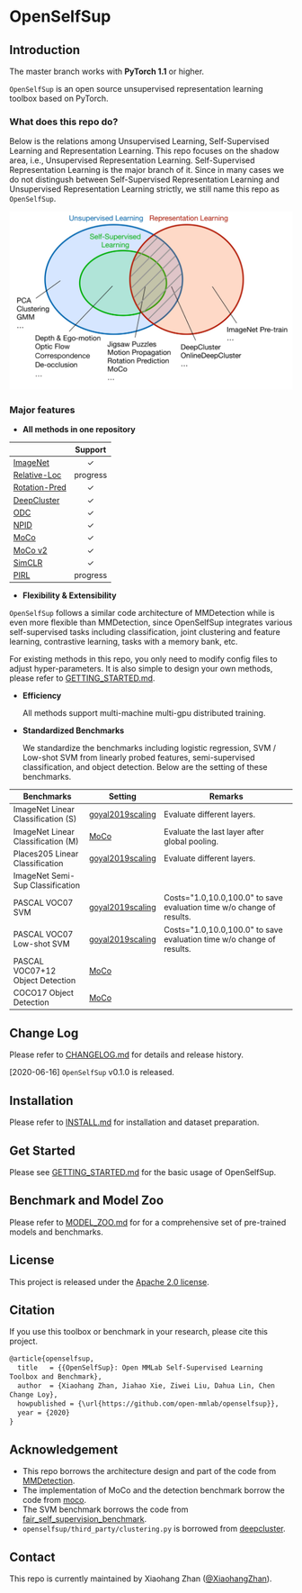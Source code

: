 
# OpenSelfSup

## Introduction

The master branch works with **PyTorch 1.1** or higher.

`OpenSelfSup` is an open source unsupervised representation learning toolbox based on PyTorch.

### What does this repo do?

Below is the relations among Unsupervised Learning, Self-Supervised Learning and Representation Learning. This repo focuses on the shadow area, i.e., Unsupervised Representation Learning. Self-Supervised Representation Learning is the major branch of it. Since in many cases we do not distingush between Self-Supervised Representation Learning and Unsupervised Representation Learning strictly, we still name this repo as `OpenSelfSup`.

<img src="docs/relation.jpg" width="600"/>

### Major features

- **All methods in one repository**
  
|                                                                                                                                                       |  Support |
|-------------------------------------------------------------------------------------------------------------------------------------------------------|:--------:|
| [ImageNet](https://link.springer.com/article/10.1007/s11263-015-0816-y?sa_campaign=email/event/articleAuthor/onlineFirst#)                            |     ✓    |
| [Relative-Loc](https://www.cv-foundation.org/openaccess/content_iccv_2015/papers/Doersch_Unsupervised_Visual_Representation_ICCV_2015_paper.pdf)      | progress |
| [Rotation-Pred](https://arxiv.org/abs/1803.07728)                                                                                                     |     ✓    |
| [DeepCluster](https://arxiv.org/abs/1807.05520)                                                                                                       |     ✓    |
| [ODC](http://openaccess.thecvf.com/content_CVPR_2020/papers/Zhan_Online_Deep_Clustering_for_Unsupervised_Representation_Learning_CVPR_2020_paper.pdf)       |     ✓    |
| [NPID](https://arxiv.org/abs/1805.01978)                                                                                                              |     ✓    |
| [MoCo](https://arxiv.org/abs/1911.05722)                                                                                                              |     ✓    |
| [MoCo v2](https://arxiv.org/abs/2003.04297)                                                                                                           |     ✓    |
| [SimCLR](https://arxiv.org/abs/2002.05709)                                                                                                            |     ✓    |
| [PIRL](http://openaccess.thecvf.com/content_CVPR_2020/papers/Misra_Self-Supervised_Learning_of_Pretext-Invariant_Representations_CVPR_2020_paper.pdf) | progress |

- **Flexibility & Extensibility**

`OpenSelfSup` follows a similar code architecture of MMDetection while is even more flexible than MMDetection, since OpenSelfSup integrates various self-supervised tasks including classification, joint clustering and feature learning, contrastive learning, tasks with a memory bank, etc.

For existing methods in this repo, you only need to modify config files to adjust hyper-parameters. It is also simple to design your own methods, please refer to [GETTING_STARTED.md](docs/GETTING_STARTED.md).

- **Efficiency**

  All methods support multi-machine multi-gpu distributed training.

- **Standardized Benchmarks**

  We standardize the benchmarks including logistic regression, SVM / Low-shot SVM from linearly probed features, semi-supervised classification, and object detection. Below are the setting of these benchmarks.

| Benchmarks                       | Setting                                                                                                                                                                     | Remarks                                      |
|----------------------------------|-----------------------------------------------------------------------------------------------------------------------------------------------------------------------------|-------------------------------------------------|
| ImageNet Linear Classification (S) | [goyal2019scaling](http://openaccess.thecvf.com/content_ICCV_2019/papers/Goyal_Scaling_and_Benchmarking_Self-Supervised_Visual_Representation_Learning_ICCV_2019_paper.pdf) | Evaluate different layers.             |
| ImageNet Linear Classification (M) | [MoCo](http://openaccess.thecvf.com/content_CVPR_2020/papers/He_Momentum_Contrast_for_Unsupervised_Visual_Representation_Learning_CVPR_2020_paper.pdf) | Evaluate the last layer after global pooling. |
| Places205 Linear Classification  | [goyal2019scaling](http://openaccess.thecvf.com/content_ICCV_2019/papers/Goyal_Scaling_and_Benchmarking_Self-Supervised_Visual_Representation_Learning_ICCV_2019_paper.pdf) | Evaluate different layers.             |
| ImageNet Semi-Sup Classification |
| PASCAL VOC07 SVM                 | [goyal2019scaling](http://openaccess.thecvf.com/content_ICCV_2019/papers/Goyal_Scaling_and_Benchmarking_Self-Supervised_Visual_Representation_Learning_ICCV_2019_paper.pdf) | Costs="1.0,10.0,100.0" to save evaluation time w/o change of results. |
| PASCAL VOC07 Low-shot SVM        | [goyal2019scaling](http://openaccess.thecvf.com/content_ICCV_2019/papers/Goyal_Scaling_and_Benchmarking_Self-Supervised_Visual_Representation_Learning_ICCV_2019_paper.pdf) | Costs="1.0,10.0,100.0" to save evaluation time w/o change of results. |
| PASCAL VOC07+12 Object Detection | [MoCo](http://openaccess.thecvf.com/content_CVPR_2020/papers/He_Momentum_Contrast_for_Unsupervised_Visual_Representation_Learning_CVPR_2020_paper.pdf)                      |                                                 |
| COCO17 Object Detection          | [MoCo](http://openaccess.thecvf.com/content_CVPR_2020/papers/He_Momentum_Contrast_for_Unsupervised_Visual_Representation_Learning_CVPR_2020_paper.pdf)                      |                                                 |

## Change Log

Please refer to [CHANGELOG.md](docs/CHANGELOG.md) for details and release history.

[2020-06-16] `OpenSelfSup` v0.1.0 is released.

## Installation

Please refer to [INSTALL.md](docs/INSTALL.md) for installation and dataset preparation.

## Get Started

Please see [GETTING_STARTED.md](docs/GETTING_STARTED.md) for the basic usage of OpenSelfSup.

## Benchmark and Model Zoo

Please refer to [MODEL_ZOO.md](docs/MODEL_ZOO.md) for for a comprehensive set of pre-trained models and benchmarks.

## License

This project is released under the [Apache 2.0 license](LICENSE).

## Citation

If you use this toolbox or benchmark in your research, please cite this project.

```
@article{openselfsup,
  title   = {{OpenSelfSup}: Open MMLab Self-Supervised Learning Toolbox and Benchmark},
  author  = {Xiaohang Zhan, Jiahao Xie, Ziwei Liu, Dahua Lin, Chen Change Loy},
  howpublished = {\url{https://github.com/open-mmlab/openselfsup}},
  year = {2020}
}
```

## Acknowledgement

- This repo borrows the architecture design and part of the code from [MMDetection](https://github.com/open-mmlab/mmdetection).
- The implementation of MoCo and the detection benchmark borrow the code from [moco](https://github.com/facebookresearch/moco).
- The SVM benchmark borrows the code from [
fair_self_supervision_benchmark](https://github.com/facebookresearch/fair_self_supervision_benchmark).
- `openselfsup/third_party/clustering.py` is borrowed from [deepcluster](https://github.com/facebookresearch/deepcluster/blob/master/clustering.py).

## Contact

This repo is currently maintained by Xiaohang Zhan ([@XiaohangZhan](http://github.com/XiaohangZhan)).
